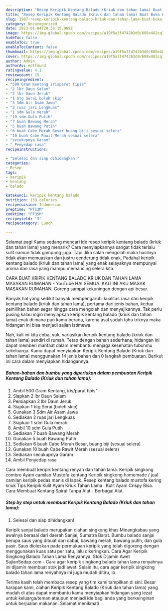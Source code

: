 ```yaml
---
description: "Resep Keripik Kentang Balado (Kriuk dan tahan lama) Buat Buka Puasa"
title: "Resep Keripik Kentang Balado (Kriuk dan tahan lama) Buat Buka Puasa"
slug: 1987-resep-keripik-kentang-balado-kriuk-dan-tahan-lama-buat-buka-puasa
category: Uncategorized
date: 2023-01-04T20:38:15.969Z
image: https://img-global.cpcdn.com/recipes/a19f5a3f4742b3d0/680x482cq70/keripik-kentang-balado-kriuk-dan-tahan-lama-foto-resep-utama.jpg
hideToc: false
enableToc: true
enableTocContent: false
thumbnail: https://img-global.cpcdn.com/recipes/a19f5a3f4742b3d0/680x482cq70/keripik-kentang-balado-kriuk-dan-tahan-lama-foto-resep-utama.jpg
cover: https://img-global.cpcdn.com/recipes/a19f5a3f4742b3d0/680x482cq70/keripik-kentang-balado-kriuk-dan-tahan-lama-foto-resep-utama.jpg
author: Admin
authorAv: notfound
ratingvalue: 4.1
reviewcount: 15
recipeingredient:
- "500 Gram Kentang irisparut tipis"
- "2 lbr Daun Salam"
- "2 lbr Daun Jeruk"
- "1 btg Serai boleh skip"
- "3 Sdm Air Asam Jawa"
- "2 ruas jari Lengkuas"
- "1 sdm Gula merah"
- "10 sdm Gula Putih"
- "7 buah Bawang Merah"
- "5 buah Bawang Putih"
- "6 buah Cabe Merah Besar buang biji sesuai selera"
- "10 buah Cabe Rawit Merah sesuai selera"
- "secukupnya Garam"
- " Penyedap rasa"
recipeinstructions:

- "Selesai dan siap dihidangkan!"
categories:
- Resep
tags:
- keripik
- kentang
- balado

katakunci: keripik kentang balado 
nutrition: 138 calories
recipecuisine: Indonesian
preptime: "PT13M"
cooktime: "PT35M"
recipeyield: "3"
recipecategory: Lunch

---
```



Selamat pagi Kamu sedang mencari ide resep keripik kentang balado (kriuk dan tahan lama) yang menarik? Cara menyiapkannya sangat tidak terlalu sulit namun tidak gampang juga. Tapi Jika salah mengolah maka hasilnya tidak akan memuaskan dan justru cenderung tidak enak. Padahal keripik kentang balado (kriuk dan tahan lama) yang enak selayaknya mempunyai aroma dan rasa yang mampu memancing selera kita.


CARA BUAT KRIPIK KENTANG BALADO KRIUK DAN TAHAN LAMA MASAKAN RUMAHAN - YouTube HAI SEMUA. KALI INI AKU MASAK MASAKAN RUMAHAN. Goreng sampai kekuningan dengan api besar.

Banyak hal yang sedikit banyak mempengaruhi kualitas rasa dari keripik kentang balado (kriuk dan tahan lama), pertama dari jenis bahan, kedua pemilihan bahan segar hingga cara mengolah dan menyajikannya. Tak perlu pusing kalau ingin menyiapkan keripik kentang balado (kriuk dan tahan lama) enak di mana pun kamu berada, karena asal sudah tahu triknya maka hidangan ini bisa menjadi sajian istimewa.


Nah, kali ini kita coba, yuk, variasikan keripik kentang balado (kriuk dan tahan lama) sendiri di rumah. Tetap dengan bahan sederhana, hidangan ini dapat memberi manfaat dalam membantu menjaga kesehatan tubuhmu sekeluarga. Kamu dapat menyiapkan Keripik Kentang Balado (Kriuk dan tahan lama) menggunakan 14 jenis bahan dan 0 langkah pembuatan. Berikut ini cara dalam menyiapkan hidangannya.

<!--inarticleads1-->

##### Bahan-bahan dan bumbu yang diperlukan dalam pembuatan Keripik Kentang Balado (Kriuk dan tahan lama):

1. Ambil 500 Gram Kentang, iris/parut tipis&#34;
1. Siapkan 2 lbr Daun Salam
1. Persiapkan 2 lbr Daun Jeruk
1. Siapkan 1 btg Serai (boleh skip)
1. Gunakan 3 Sdm Air Asam Jawa
1. Sediakan 2 ruas jari Lengkuas
1. Siapkan 1 sdm Gula merah
1. Ambil 10 sdm Gula Putih
1. Sediakan 7 buah Bawang Merah
1. Gunakan 5 buah Bawang Putih
1. Sediakan 6 buah Cabe Merah Besar, buang biji (sesuai selera)
1. Gunakan 10 buah Cabe Rawit Merah (sesuai selera)
1. Sediakan secukupnya Garam
1. Ambil  Penyedap rasa


Cara membuat keripik kentang renyah dan tahan lama. Keripik singkong combro Ayam camilan Mustofa kentang Keripik singkong homemade / jual camilan keripik pedas manis di lapak. Resep kentang balado mustofa kering kriuk Tips Keripik Kulit Ayam Kriuk Tahan Lama : Kulit Ayam Crispy Bisa. Cara Membuat Kentang Spiral Tanpa Alat - Berbagai Alat. 

<!--inarticleads2-->

##### Step by step untuk membuat Keripik Kentang Balado (Kriuk dan tahan lama):


1. Selesai dan siap dihidangkan!

Keripik sanjai balado merupakan olahan singkong khas Minangkabau yang awalnya berasal dari daerah Sanjai, Sumatra Barat. Bumbu balado sanjai berupa saus yang dibuat dari cabai, bawang merah, bawang putih, dan gula pasir. Saus dioleskan pada permukaan keripik yang telah digoreng dengan menggunakan kuas satu per satu, lalu dikeringkan. Cara Agar Keripik Singkong Balado Tahan Lama Renyahnya, Stok Dijamin Awet SajianSedap.com - Cara agar keripik singkong balado tahan lama renyahnya ini dijamin membuat stok jadi awet. Selain itu, cara agar keripik singkong balado tahan lama renyahnya ini juga mudah ditiru, lo. 

Terima kasih telah membaca resep yang tim kami tampilkan di sini. Besar harapan kami, olahan Keripik Kentang Balado (Kriuk dan tahan lama) yang mudah di atas dapat membantu kamu menyiapkan hidangan yang lezat untuk keluarga/teman ataupun menjadi ide bagi anda yang berkeinginan untuk berjualan makanan. Selamat menikmati
